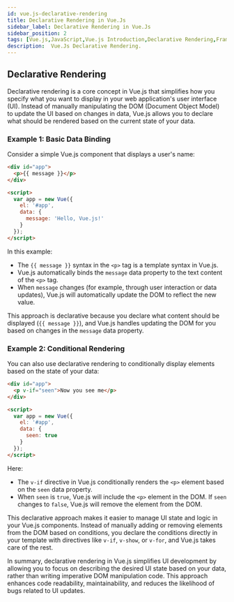 ```yaml
---
id: vue.js-declarative-rendering
title: Declarative Rendering in Vue.Js
sidebar_label: Declarative Rendering in Vue.Js
sidebar_position: 2
tags: [Vue.js,JavaScript,Vue.js Introduction,Declarative Rendering,Framework,Vue.Js Concepts]
description:  Vue.Js Declarative Rendering.
---
```


## Declarative Rendering
Declarative rendering is a core concept in Vue.js that simplifies how you specify what you want to display in your web application's user interface (UI). Instead of manually manipulating the DOM (Document Object Model) to update the UI based on changes in data, Vue.js allows you to declare what should be rendered based on the current state of your data.

### Example 1: Basic Data Binding

Consider a simple Vue.js component that displays a user's name:

```html
<div id="app">
  <p>{{ message }}</p>
</div>

<script>
  var app = new Vue({
    el: '#app',
    data: {
      message: 'Hello, Vue.js!'
    }
  });
</script>
```

In this example:
- The `{{ message }}` syntax in the `<p>` tag is a template syntax in Vue.js.
- Vue.js automatically binds the `message` data property to the text content of the `<p>` tag.
- When `message` changes (for example, through user interaction or data updates), Vue.js will automatically update the DOM to reflect the new value.

This approach is declarative because you declare what content should be displayed (`{{ message }}`), and Vue.js handles updating the DOM for you based on changes in the `message` data property.

### Example 2: Conditional Rendering

You can also use declarative rendering to conditionally display elements based on the state of your data:

```html
<div id="app">
  <p v-if="seen">Now you see me</p>
</div>

<script>
  var app = new Vue({
    el: '#app',
    data: {
      seen: true
    }
  });
</script>
```

Here:
- The `v-if` directive in Vue.js conditionally renders the `<p>` element based on the `seen` data property.
- When `seen` is `true`, Vue.js will include the `<p>` element in the DOM. If `seen` changes to `false`, Vue.js will remove the element from the DOM.

This declarative approach makes it easier to manage UI state and logic in your Vue.js components. Instead of manually adding or removing elements from the DOM based on conditions, you declare the conditions directly in your template with directives like `v-if`, `v-show`, or `v-for`, and Vue.js takes care of the rest.

In summary, declarative rendering in Vue.js simplifies UI development by allowing you to focus on describing the desired UI state based on your data, rather than writing imperative DOM manipulation code. This approach enhances code readability, maintainability, and reduces the likelihood of bugs related to UI updates.